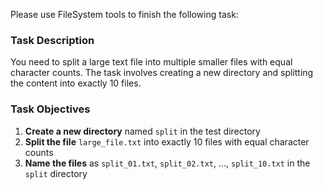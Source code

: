 Please use FileSystem tools to finish the following task:

### Task Description

You need to split a large text file into multiple smaller files with equal character counts. The task involves creating a new directory and splitting the content into exactly 10 files.

### Task Objectives

1. **Create a new directory** named `split` in the test directory
2. **Split the file** `large_file.txt` into exactly 10 files with equal character counts
3. **Name the files** as `split_01.txt`, `split_02.txt`, ..., `split_10.txt` in the `split` directory
